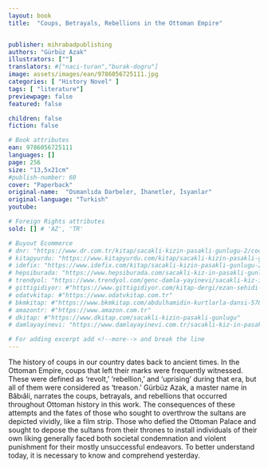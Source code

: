 ```yaml
---
layout: book
title:  "Coups, Betrayals, Rebellions in the Ottoman Empire"


publisher: mihrabadpublishing
authors: "Gürbüz Azak"
illustrators: [""]
translators: #["naci-turan","burak-dogru"]
image: assets/images/ean/9786056725111.jpg
categories: [ "History Novel" ]
tags: [ "literature"]
previewpage: false
featured: false

children: false
fiction: false

# Book attributes
ean: 9786056725111
languages: []
page: 256
size: "13,5x21cm"
#publish-number: 60
cover: "Paperback"
original-name:  "Osmanlıda Darbeler, İhanetler, İsyanlar"
original-language: "Turkish"
youtube:

# Foreign Rights attributes
sold: [] # 'AZ', 'TR'

# Buyout Ecommerce
# dnr: "https://www.dr.com.tr/kitap/sacakli-kizin-pasakli-gunlugu-2/cocuk-ve-genclik/genclik-10-yas/roman-oyku/urunno=0001893059001"
# kitapyurdu: "https://www.kitapyurdu.com/kitap/sacakli-kizin-pasakli-gunlugu-2-/560122.html&filter_name=Sa%C3%A7akl%C4%B1+K%C4%B1z%27%C4%B1n+Pasakl%C4%B1+G%C3%BCnl%C3%BC%C4%9F%C3%BC+2"
# idefix: "https://www.idefix.com/kitap/sacakli-kizin-pasakli-gunlugu-2/cocuk-ve-genclik/genclik-10-yas/roman-oyku/urunno=0001893059001"
# hepsiburada: "https://www.hepsiburada.com/sacakli-kiz-in-pasakli-gunlugu-2-damla-yayinevi-p-HBV000012ER86"
# trendyol: "https://www.trendyol.com/genc-damla-yayinevi/sacakli-kiz-in-pasakli-gunlugu-2-p-54825777"
# gittigidiyor: #"https://www.gittigidiyor.com/kitap-dergi/ezan-sehidi-adnan-menderes_pdp_732728793"
# odatvkitap: #"https://www.odatvkitap.com.tr"
# bkmkitap: #"https://www.bkmkitap.com/abdulhamidin-kurtlarla-dansi-578226"
# amazontr: #"https://www.amazon.com.tr"
# dkitap: #"https://www.dkitap.com/sacakli-kizin-pasakli-gunlugu"
# damlayayinevi: "https://www.damlayayinevi.com.tr/sacakli-kiz-in-pasakli-gunlugu-2-bu-iste-bi-terslik-var"

# For adding excerpt add <!--more--> and break the line
---
```

The history of coups in our country dates back to
ancient times. In the Ottoman Empire, coups that
left their marks were frequently witnessed. These
were defined as ‘revolt,’ ‘rebellion,’ and ‘uprising’
during that era, but all of them were considered as
‘treason.’ Gürbüz Azak, a master name in Bâbıâli,
narrates the coups, betrayals, and rebellions that
occurred throughout Ottoman history in this work.
The consequences of these attempts and the fates
of those who sought to overthrow the sultans are
depicted vividly, like a film strip. Those who defied
the Ottoman Palace and sought to depose the sultans from their thrones to install individuals of their
own liking generally faced both societal condemnation and violent punishment for their mostly unsuccessful endeavors. To better understand today, it is
necessary to know and comprehend yesterday.
<!--more--> 


